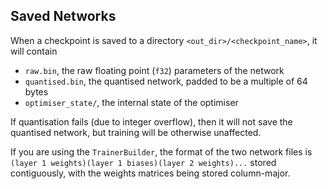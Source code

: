## Saved Networks

When a checkpoint is saved to a directory `<out_dir>/<checkpoint_name>`, it will contain
- `raw.bin`, the raw floating point (`f32`) parameters of the network
- `quantised.bin`, the quantised network, padded to be a multiple of 64 bytes
- `optimiser_state/`, the internal state of the optimiser

If quantisation fails (due to integer overflow), then it will not save the quantised network, but training will be otherwise unaffected.

If you are using the `TrainerBuilder`, the format of the two network files is `(layer 1 weights)(layer 1 biases)(layer 2 weights)...` stored
contiguously, with the weights matrices being stored column-major.
